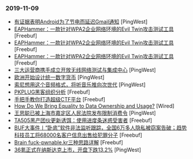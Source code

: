### 2019-11-09

* [有证据表明Android为了节电而延迟Gmail通知](https://www.pingwest.com/w/197415) [PingWest]
* [EAPHammer：一款针对WPA2企业网络环境的Evil Twin攻击测试工具](https://www.freebuf.com/sectool/217218.html) [Freebuf]
* [EAPHammer：一款针对WPA2企业网络环境的Evil Twin攻击测试工具](https://www.freebuf.com/sectool/217218.html) [Freebuf]
* [EAPHammer：一款针对WPA2企业网络环境的Evil Twin攻击测试工具](https://www.freebuf.com/sectool/217218.html) [Freebuf]
* [三大运营商携手成立开放无线网络测试与集成中心](https://www.pingwest.com/w/197413) [PingWest]
* [欧洲开始设计统一数字货币](https://www.pingwest.com/w/197412) [PingWest]
* [索尼想用这个音频格式，将听音乐推向次世代](https://www.pingwest.com/a/196010) [PingWest]
* [PKPLUG黑客组织分析](https://www.freebuf.com/articles/network/215892.html) [Freebuf]
* [手把手教你打造超级CTF平台](https://www.freebuf.com/sectool/219255.html) [Freebuf]
* [How Do We Bring Equality to Data Ownership and Usage?](https://www.wired.com/story/laura-boykin-malkia-devich-cyril-data-privacy-wired25) [Wired]
* [王思聪已被上海市嘉定区人民法院发布限制消费令](https://www.pingwest.com/w/197404) [PingWest]
* [TA505黑产团伙更新诱饵：使用进度条迷惑受害者](https://www.freebuf.com/articles/system/217908.html) [Freebuf]
* [BUF大事件丨“卧底”软件非法监听跟踪，全国6万多人隐私被窃案告破；趋势科技员工将68000名客户信息出售给犯罪分子](https://www.freebuf.com/news/219421.html) [Freebuf]
* [Brain fuck-pwnable.kr三种思路详解](https://www.freebuf.com/vuls/216749.html) [Freebuf]
* [36氪正式在纳斯达克上市，开盘下跌13.2%](https://www.pingwest.com/w/197383) [PingWest]
